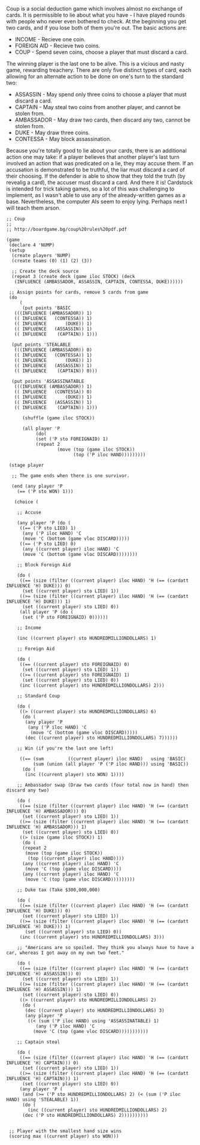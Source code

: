 Coup is a social deduction game which involves almost no exchange of cards. It is 
permissible to lie about what you have - I have played rounds with people who never 
even bothered to check. At the beginning you get two cards, and if you lose both of 
them you're out. The basic actions are:

- INCOME      - Recieve one coin.
- FOREIGN AID - Recieve two coins.
- COUP        - Spend seven coins, choose a player that must discard a card.

The winning player is the last one to be alive. This is a vicious and nasty game, 
rewarding treachery. There are only five distinct types of card, each allowing for 
an alternate action to be done on one's turn to the standard two:

- ASSASSIN   - May spend only three coins to choose a player that must discard a card.
- CAPTAIN    - May steal two coins from another player, and cannot be stolen from.
- AMBASSADOR - May draw two cards, then discard any two, cannot be stolen from.
- DUKE       - May draw three coins.
- CONTESSA   - May block assassination.

Because you're totally good to lie about your cards, there is an additional action one 
may take: if a player believes that another player's last turn involved an action that 
was predicated on a lie, they may accuse them. If an accusation is demonstrated to be 
truthful, the liar must discard a card of their choosing. If the defender is able to show 
that they told the truth (by revealig a card), the accuser must discard a card. And there 
it is! Cardstock is intended for trick taking games, so a lot of this was challenging to 
implement, as I wasn't able to use any of the already-written games as a base. Nevertheless,
the computer AIs seem to enjoy lying. Perhaps next I will teach them arson.

    ;; Coup
    ;;
    ;; http://boardgame.bg/coup%20rules%20pdf.pdf
    
    (game
     (declare 4 'NUMP)
     (setup  
      (create players 'NUMP)
      (create teams (0) (1) (2) (3))
      
      ;; Create the deck source
      (repeat 3 (create deck (game iloc STOCK) (deck 
       (INFLUENCE (AMBASSADOR, ASSASSIN, CAPTAIN, CONTESSA, DUKE))))))
     
     ;; Assign points for cards, remove 5 cards from game
     (do 
         (
          (put points 'BASIC
       (((INFLUENCE (AMBASSADOR)) 1)
       (( INFLUENCE   (CONTESSA)) 1)
       (( INFLUENCE       (DUKE)) 1)
       (( INFLUENCE   (ASSASSIN)) 1)
       (( INFLUENCE    (CAPTAIN)) 1)))
    
      (put points 'STEALABLE
       (((INFLUENCE (AMBASSADOR)) 0)
       (( INFLUENCE   (CONTESSA)) 1)
       (( INFLUENCE       (DUKE)) 1)
       (( INFLUENCE   (ASSASSIN)) 1)
       (( INFLUENCE    (CAPTAIN)) 0)))
    
      (put points 'ASSASSINATABLE
       (((INFLUENCE (AMBASSADOR)) 1)
       (( INFLUENCE   (CONTESSA)) 0)
       (( INFLUENCE       (DUKE)) 1)
       (( INFLUENCE   (ASSASSIN)) 1)
       (( INFLUENCE    (CAPTAIN)) 1)))
          
          (shuffle (game iloc STOCK))
          
          (all player 'P     
               (do( 
               (set ('P sto FOREIGNAID) 1)      
               (repeat 2
                       (move (top (game iloc STOCK))
                             (top ('P iloc HAND)))))))))
    
     (stage player
     
      ;; The game ends when there is one survivor.
     
      (end (any player 'P 
        (== ('P sto WON) 1)))    
     
       (choice (
    
        ;; Accuse 	
        
        (any player 'P (do (
         ((== ('P sto LIED) 1) 
      	  (any ('P iloc HAND) 'C 
          (move 'C (bottom (game vloc DISCARD)))))
         ((== ('P sto LIED) 0) 
       	  (any ((current player) iloc HAND) 'C 
          (move 'C (bottom (game vloc DISCARD))))))))
    
        ;; Block Foreign Aid
       
        (do (
         ((== (size (filter ((current player) iloc HAND) 'H (== (cardatt INFLUENCE 'H) DUKE))) 0)
          (set ((current player) sto LIED) 1))
         ((>= (size (filter ((current player) iloc HAND) 'H (== (cardatt INFLUENCE 'H) DUKE))) 1)
          (set ((current player) sto LIED) 0))
         (all player 'P (do (    
          (set ('P sto FOREIGNAID) 0))))))
    
        ;; Income
      	
        (inc ((current player) sto HUNDREDMILLIONDOLLARS) 1)	
      
        ;; Foreign Aid
        
        (do (  
         ((== ((current player) sto FOREIGNAID) 0)
          (set ((current player) sto LIED) 1))
         ((>= ((current player) sto FOREIGNAID) 1)
          (set ((current player) sto LIED) 0))	 
         (inc ((current player) sto HUNDREDMILLIONDOLLARS) 2)))
      	
        ;; Standard Coup 
      
        (do ( 
         ((> ((current player) sto HUNDREDMILLIONDOLLARS) 6) 
          (do (
           (any player 'P 
            (any ('P iloc HAND) 'C
             (move 'C (bottom (game vloc DISCARD)))))
      	   (dec ((current player) sto HUNDREDMILLIONDOLLARS) 7))))))
    
        ;; Win (if you're the last one left)
         
         ((== (sum         ((current player) iloc HAND)   using 'BASIC) 
              (sum (union (all player 'P ('P iloc HAND))) using 'BASIC)) 
          (do ( 
           (inc ((current player) sto WON) 1))))
    
        ;; Ambassador swap (Draw two cards (four total now in hand) then discard any two)
      		  
        (do (
         ((== (size (filter ((current player) iloc HAND) 'H (== (cardatt INFLUENCE 'H) AMBASSADOR))) 0)
          (set ((current player) sto LIED) 1))
         ((>= (size (filter ((current player) iloc HAND) 'H (== (cardatt INFLUENCE 'H) AMBASSADOR))) 1)
          (set ((current player) sto LIED) 0))
         ((> (size (game iloc STOCK)) 1) 
          (do (
          (repeat 2
           (move (top (game iloc STOCK))
            (top ((current player) iloc HAND))))
          (any ((current player) iloc HAND) 'C 
           (move 'C (top (game vloc DISCARD))))
          (any ((current player) iloc HAND) 'C 
           (move 'C (top (game vloc DISCARD)))))))))
     
        ;; Duke tax (Take $300,000,000)
            
        (do (
         ((== (size (filter ((current player) iloc HAND) 'H (== (cardatt INFLUENCE 'H) DUKE))) 0)
          (set ((current player) sto LIED) 1))
         ((>= (size (filter ((current player) iloc HAND) 'H (== (cardatt INFLUENCE 'H) DUKE))) 1)
           (set ((current player) sto LIED) 0))
         (inc ((current player) sto HUNDREDMILLIONDOLLARS) 3)))
        
        ;; "Americans are so spoiled. They think you always have to have a car, whereas I got away on my own two feet."
    
        (do (
         ((== (size (filter ((current player) iloc HAND) 'H (== (cardatt INFLUENCE 'H) ASSASSIN))) 0)
          (set ((current player) sto LIED) 1))
         ((>= (size (filter ((current player) iloc HAND) 'H (== (cardatt INFLUENCE 'H) ASSASSIN))) 1)
          (set ((current player) sto LIED) 0))	
         ((> ((current player) sto HUNDREDMILLIONDOLLARS) 2)
          (do (   
           (dec ((current player) sto HUNDREDMILLIONDOLLARS) 3)
           (any player 'P 
            ((< (sum ('P iloc HAND) using 'ASSASSINATABLE) 1)
         	   (any ('P iloc HAND) 'C  
              (move 'C (top (game vloc DISCARD)))))))))))  	
    
        ;; Captain steal
      	
        (do (
         ((== (size (filter ((current player) iloc HAND) 'H (== (cardatt INFLUENCE 'H) CAPTAIN))) 0)
          (set ((current player) sto LIED) 1))
         ((>= (size (filter ((current player) iloc HAND) 'H (== (cardatt INFLUENCE 'H) CAPTAIN))) 1)
          (set ((current player) sto LIED) 0))	
         (any player 'P (
          (and (>= ('P sto HUNDREDMILLIONDOLLARS) 2) (< (sum ('P iloc HAND) using 'STEALABLE) 1))
          (do (   
            (inc ((current player) sto HUNDREDMILLIONDOLLARS) 2)
      	  (dec ('P sto HUNDREDMILLIONDOLLARS) 2))))))))))
        
     
     ;; Player with the smallest hand size wins
     (scoring max ((current player) sto WON)))
    
